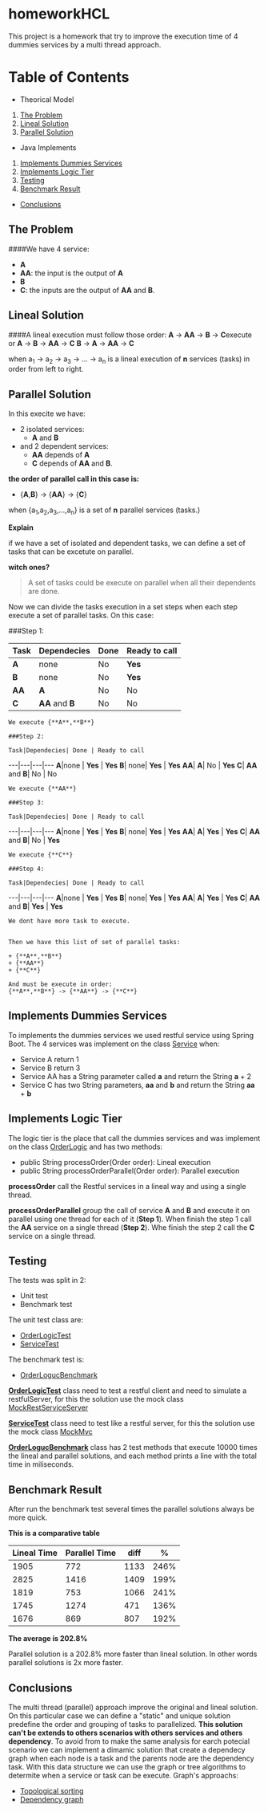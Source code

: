 # homeworkHCL
This project is a homework that try to improve the execution time of 4 dummies services by a multi thread approach.

# Table of Contents
* Theorical Model
 1. [The Problem](#the-problem)
 2. [Lineal Solution](#lineal-solution)
 3. [Parallel Solution](#parallel-solution)
* Java Implements
 1. [Implements Dummies Services](#implements-dummies-services)
 2. [Implements Logic Tier](#implements-logic-tier)
 3. [Testing](#testing)
 4. [Benchmark Result](benchmark-result)
* [Conclusions](#conclusions)

## The Problem

####We have 4 service:
* **A**
* **AA**: the input is the output of **A**
* **B**
* **C**: the inputs are the output of **AA** and **B**.

## Lineal Solution
  ####A lineal execution must follow those order:
  **A** -> **AA** -> **B** -> **C**execute
  or
  **A** -> **B** -> **AA** -> **C**
  **B** -> **A** -> **AA** -> **C**
  
  when a<sub>1</sub> -> a<sub>2</sub> -> a<sub>3</sub> -> ... -> a<sub>n</sub> is a lineal execution of **n** services (tasks) in order from left to right.

## Parallel Solution

  In this execite we have:
  - 2 isolated services: 
    + **A** and **B**
  - and 2 dependent services: 
    + **AA** depends of **A** 
    + **C** depends of **AA** and **B**.
    
  **the order of parallel call in this case is:**
 
  
  + {**A**,**B**} -> {**AA**} -> {**C**}
  
  when {a<sub>1</sub>,a<sub>2</sub>,a<sub>3</sub>,...,a<sub>n</sub>} is a set  of **n** parallel services (tasks.)
  
  **Explain**
   
   if we have a set of isolated and dependent tasks, we can define a set of tasks that can be excetute on parallel.
  
  **witch ones?**
  
  > A set of tasks could be execute on parallel when all their dependents are done. 
   
   Now we can divide the tasks execution in a set steps when each step execute a set of parallel tasks.
   On this case:
   
   ###Step 1:
   
   Task|Dependecies| Done | Ready to call
   ---|---|---|---
    **A**|none | No | **Yes**
    **B**| none| No | **Yes**
    **AA**| **A**| No | No
    **C**| **AA** and **B**| No | No
    
    We execute {**A**,**B**}
    
    ###Step 2:
    
    Task|Dependecies| Done | Ready to call
   ---|---|---|---
    **A**|none | **Yes** | **Yes**
    **B**| none| **Yes** | **Yes**
    **AA**| **A**| No | **Yes**
    **C**| **AA** and **B**| No | No
    
    We execute {**AA**}
    
    ###Step 3:
    
    Task|Dependecies| Done | Ready to call
   ---|---|---|---
    **A**|none | **Yes** | **Yes**
    **B**| none| **Yes** | **Yes**
    **AA**| **A**| **Yes** | **Yes**
    **C**| **AA** and **B**| No | **Yes**
    
    We execute {**C**}
    
    ###Step 4:
    
    Task|Dependecies| Done | Ready to call
   ---|---|---|---
    **A**|none | **Yes** | **Yes**
    **B**| none| **Yes** | **Yes**
    **AA**| **A**| **Yes** | **Yes**
    **C**| **AA** and **B**| **Yes** | **Yes**
    
    We dont have more task to execute.
    
    
    Then we have this list of set of parallel tasks:
    
    + {**A**,**B**}
    + {**AA**}
    + {**C**}
    
    And must be execute in order:
    {**A**,**B**} -> {**AA**} -> {**C**}
    
  
## Implements Dummies Services

To implements the dummies services we used restful service using Spring Boot. The 4 services was implement on the class [Service](serviceDependency/src/main/java/com/homework/services/Service.java) when:

* Service A return 1
* Service B return 3
* Service AA has a String parameter called **a** and return the String **a** + 2
* Service C has two String parameters, **aa** and **b** and return the String **aa** + **b** 

## Implements Logic Tier
The logic tier is the place that call the dummies services and was implement on the class [OrderLogic](serviceDependency/src/main/java/com/homework/logic/OrderLogic.java) and has two methods:

* public String processOrder(Order order): Lineal execution
* public String processOrderParallel(Order order): Parallel execution

**processOrder** call the Restful services in a lineal way and using a single thread.

**processOrderParallel** group the call of service **A** and **B** and execute it on parallel using one thread for each of it (**Step 1**). When finish the step 1 call the **AA** service on a single thread (**Step 2**). Whe finish the step 2 call the **C** service on a single thread.  

## Testing

The tests was split in 2:
+ Unit test
+ Benchmark test

The unit test class are:
 + [OrderLogicTest](serviceDependency/src/test/java/com/homework/logic/OrderLogicTest.java)
 + [ServiceTest](serviceDependency/src/test/java/com/homework/services/ServiceTest.java)

The benchmark test is:
 + [OrderLogucBenchmark](serviceDependency/src/test/java/com/homework/logic/OrderLogucBenchmark.java)
 
 
**[OrderLogicTest](serviceDependency/src/test/java/com/homework/logic/OrderLogicTest.java)** class need to test a restful client and need to simulate a restfulServer, for this the solution use the mock class [MockRestServiceServer](http://docs.spring.io/spring/docs/current/javadoc-api/org/springframework/test/web/client/MockRestServiceServer.html)
  

**[ServiceTest](serviceDependency/src/test/java/com/homework/services/ServiceTest.java)** class need to test like a restful server, for this the solution use the mock class [MockMvc](http://docs.spring.io/spring-framework/docs/current/javadoc-api/org/springframework/test/web/servlet/MockMvc.html)

**[OrderLogucBenchmark](serviceDependency/src/test/java/com/homework/logic/OrderLogucBenchmark.java)** class has 2 test methods that execute 10000 times the lineal and parallel solutions, and each method prints a line with the total time in miliseconds.

## Benchmark Result

After run the benchmark test several times the parallel solutions always be more quick.

**This is a comparative table**


Lineal Time|Parallel Time|diff|%
---|---|---|---
1905|772|1133|246%
2825|1416|1409|199%
1819|753|1066|241%
1745|1274|471|136%
1676|869|807|192%

**The average is 202.8%**

Parallel solution is a 202.8% more faster than lineal solution. In other words parallel solutions is 2x more faster.


## Conclusions

The multi thread (parallel) approach improve the original and lineal solution. On this particular case we can define a "static" and unique solution predefine the order and grouping of tasks to parallelized. **This solution can't be extends to others scenarios with others services and others dependency**. To avoid from to make the same analysis for earch potecial scenario we can implement a dimamic solution that create a dependecy graph when each node is a task and the parents node are the dependency task. With this data structure we can use the graph or tree algorithms to determite when a service or task can be execute.
Graph's approachs:

+ [Topological sorting](https://en.wikipedia.org/wiki/Topological_sorting)
+ [Dependency graph](https://en.wikipedia.org/wiki/Dependency_graph)
